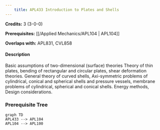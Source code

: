 ```yaml
---
    title: APL433 Introduction to Plates and Shells
---
```

**Credits:** 3 (3-0-0)



**Prerequisites:** [[/Applied Mechanics/APL104 | APL104]]

**Overlaps with:** APL831, CVL858

#### Description 
Basic assumptions of two-dimensional (surface) theories Theory of thin plates, bending of rectangular and circular plates, shear deformation theories. General theory of curved shells, Axi-symmetric problems of cylindrical, conical and spherical shells and pressure vessels, membrane problems of cylindrical, spherical and conical shells. Energy methods, Design considerations.

### Prerequisite Tree

```mermaid
graph TD
APL433 --> APL104
APL104 --> APL100
```